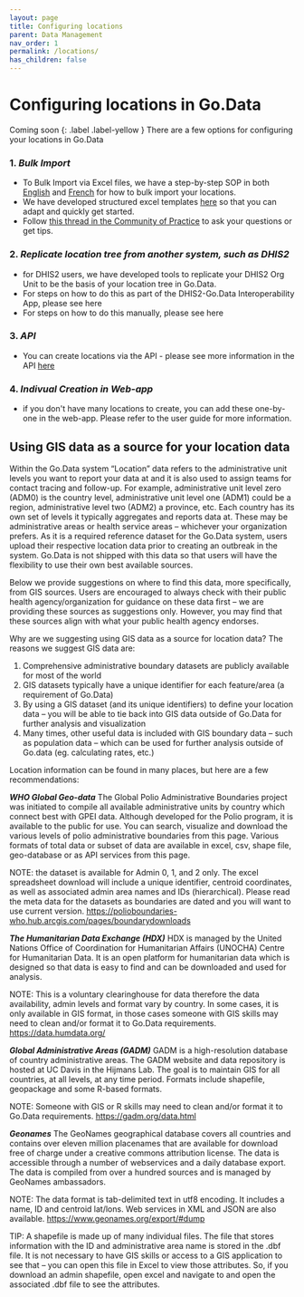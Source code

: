 ```yaml
---
layout: page
title: Configuring locations
parent: Data Management
nav_order: 1
permalink: /locations/
has_children: false
---
```


# Configuring locations in Go.Data 
Coming soon
{: .label .label-yellow }
There are a few options for configuring your locations in Go.Data

### 1. *Bulk Import* 
- To Bulk Import via Excel files, we have a step-by-step SOP in both [English](https://sprcdn-assets.sprinklr.com/1652/4b8d1d7d-12cf-4911-987e-e9a1a0fd3c41-2422637769.pdf) and [French]() for how to bulk import your locations. 
- We have developed structured excel templates [here](https://github.com/WorldHealthOrganization/godata/tree/master/docs/data-mgmt/1-locations) so that you can adapt and quickly get started.
- Follow [this thread in the Community of Practice](https://community-godata.who.int/conversations/locations-reference-data-languages/sop-bulk-importing-locations-into-godata/6022b951ed9dc017691d861f) to ask your questions or get tips.

### 2. *Replicate location tree from another system, such as DHIS2*
- for DHIS2 users, we have developed tools to replicate your DHIS2 Org Unit to be the basis of your location tree in Go.Data. 
- For steps on how to do this as part of the DHIS2-Go.Data Interoperability App, please see here
- For steps on how to do this manually, please see here

### 3. *API*
- You can create locations via the API - please see more information in the API [here](https://worldhealthorganization.github.io/godata/api-docs/)

### 4. *Indivual Creation in Web-app*
- if you don't have many locations to create, you can add these one-by-one in the web-app. Please refer to the user guide for more information.

## Using GIS data as a source for your location data
Within the Go.Data system “Location” data refers to the administrative unit levels you want to report your data at and it is also used to assign teams for contact tracing and follow-up. For example, administrative unit level zero (ADM0) is the country level, administrative unit level one (ADM1) could be a region, administrative level two (ADM2) a province, etc. Each country has its own set of levels it typically aggregates and reports data at. These may be administrative areas or health service areas – whichever your organization prefers.  As it is a required reference dataset for the Go.Data system, users upload their respective location data prior to creating an outbreak in the system. Go.Data is not shipped with this data so that users will have the flexibility to use their own best available sources. 

Below we provide suggestions on where to find this data, more specifically, from GIS sources. Users are encouraged to always check with their public health agency/organization for guidance on these data first – we are providing these sources as suggestions only. However, you may find that these sources align with what your public health agency endorses.

Why are we suggesting using GIS data as a source for location data? The reasons we suggest GIS data are:
1.	Comprehensive administrative boundary datasets are publicly available for most of the world
2.	GIS datasets typically have a unique identifier for each feature/area (a requirement of Go.Data)
3.	By using a GIS dataset (and its unique identifiers) to define your location data – you will be able to tie back into GIS data outside of Go.Data for further analysis and visualization
4.	Many times, other useful data is included with GIS boundary data – such as population data – which can be used for further analysis outside of Go.data (eg. calculating rates, etc.)

Location information can be found in many places, but here are a few recommendations:

***WHO Global Geo-data***
The Global Polio Administrative Boundaries project was initiated to compile all available administrative units by country which connect best with GPEI data. Although developed for the Polio program, it is available to the public for use. You can search, visualize and download the various levels of polio administrative boundaries from this page. Various formats of total data or subset of data are available in excel, csv, shape file, geo-database or as API services from this page. 

NOTE: the dataset is available for Admin 0, 1, and 2 only. The excel spreadsheet download will include a unique identifier, centroid coordinates, as well as associated admin area names and IDs (hierarchical). Please read the meta data for the datasets as boundaries are dated and you will want to use current version.
https://polioboundaries-who.hub.arcgis.com/pages/boundarydownloads

***The Humanitarian Data Exchange (HDX)***
HDX is managed by the United Nations Office of Coordination for Humanitarian Affairs (UNOCHA) Centre for Humanitarian Data. It is an open platform for humanitarian data which is designed so that data is easy to find and can be downloaded and used for analysis. 

NOTE: This is a voluntary clearinghouse for data therefore the data availability, admin levels and format vary by country. In some cases, it is only available in GIS format, in those cases someone with GIS skills may need to clean and/or format it to Go.Data requirements.
https://data.humdata.org/

***Global Administrative Areas (GADM)***
GADM is a high-resolution database of country administrative areas. The GADM website and data repository is hosted at UC Davis in the Hijmans Lab. The goal is to maintain GIS for all countries, at all levels, at any time period. Formats include shapefile, geopackage and some R-based formats.

NOTE: Someone with GIS or R skills may need to clean and/or format it to Go.Data requirements.
https://gadm.org/data.html

***Geonames***
The GeoNames geographical database covers all countries and contains over eleven million placenames that are available for download free of charge under a creative commons attribution license. The data is accessible through a number of webservices and a daily database export. The data is compiled from over a hundred sources and is managed by GeoNames ambassadors.

NOTE: The data format is tab-delimited text in utf8 encoding. It includes a name, ID and centroid lat/lons. Web services in XML and JSON are also available.
https://www.geonames.org/export/#dump

TIP: A shapefile is made up of many individual files. The file that stores information with the ID and administrative area name is stored in the .dbf file. It is not necessary to have GIS skills or access to a GIS application to see that – you can open this file in Excel to view those attributes. So, if you download an admin shapefile, open excel and navigate to and open the associated .dbf file to see the attributes.

